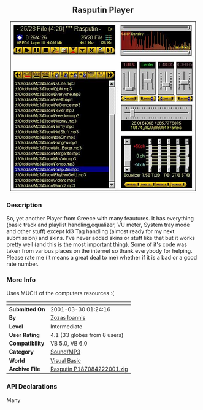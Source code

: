 ﻿<div align="center">

## Rasputin Player

<img src="PIC2001422223245200.JPG">
</div>

### Description

So, yet another Player from Greece with many feautures. It has everything (basic track and playlist handling,equalizer, VU meter, System tray mode and other stuff) except Id3 Tag handling (almost ready for my next submission) and skins. I've never added skins or stuff like that but it works pretty well (and this is the most important thing). Some of it's code was taken from various places on the internet so thank everybody for helping. Please rate me (it means a great deal to me) whether if it is a bad or a good rate number.
 
### More Info
 
Uses MUCH of the computers resources :(


<span>             |<span>
---                |---
**Submitted On**   |2001-03-30 01:24:16
**By**             |[Zozas Ioannis](https://github.com/Planet-Source-Code/PSCIndex/blob/master/ByAuthor/zozas-ioannis.md)
**Level**          |Intermediate
**User Rating**    |4.1 (33 globes from 8 users)
**Compatibility**  |VB 5\.0, VB 6\.0
**Category**       |[Sound/MP3](https://github.com/Planet-Source-Code/PSCIndex/blob/master/ByCategory/sound-mp3__1-45.md)
**World**          |[Visual Basic](https://github.com/Planet-Source-Code/PSCIndex/blob/master/ByWorld/visual-basic.md)
**Archive File**   |[Rasputin P187084222001\.zip](https://github.com/Planet-Source-Code/zozas-ioannis-rasputin-player__1-22583/archive/master.zip)

### API Declarations

Many





